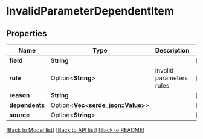 # InvalidParameterDependentItem

## Properties

Name | Type | Description | Notes
------------ | ------------- | ------------- | -------------
**field** | **String** |  | [readonly]
**rule** | Option<**String**> | invalid parameters rules | [readonly]
**reason** | **String** |  | [readonly]
**dependents** | Option<[**Vec<serde_json::Value>**](serde_json::Value.md)> |  | [readonly]
**source** | Option<**String**> |  | [optional]

[[Back to Model list]](../README.md#documentation-for-models) [[Back to API list]](../README.md#documentation-for-api-endpoints) [[Back to README]](../README.md)


